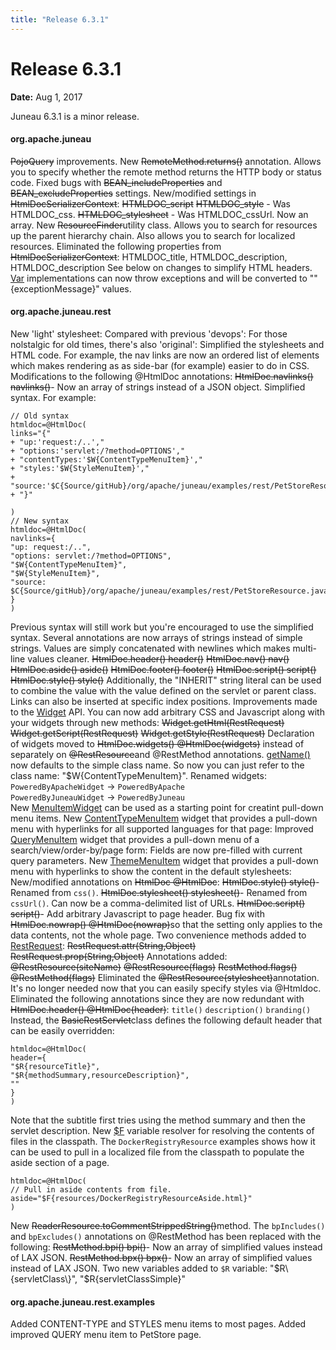 ```yaml
---
title: "Release 6.3.1"
---
```


# Release 6.3.1

**Date:** Aug 1, 2017

Juneau 6.3.1 is a minor release.

#### org.apache.juneau

~~PojoQuery~~ improvements.
New ~~RemoteMethod.returns()~~ annotation.
Allows you to specify whether the remote method returns the HTTP body or status code.
Fixed bugs with ~~BEAN_includeProperties~~ and ~~BEAN_excludeProperties~~ settings.
New/modified settings in ~~HtmlDocSerializerContext~~:
~~HTMLDOC_script~~
~~HTMLDOC_style~~ - Was HTMLDOC_css.
~~HTMLDOC_stylesheet~~ - Was HTMLDOC_cssUrl.  Now an array.
New ~~ResourceFinder~~utility class.
Allows you to search for resources up the parent hierarchy chain.
Also allows you to search for localized resources.
Eliminated the following properties from ~~HtmlDocSerializerContext~~:
HTMLDOC_title, HTMLDOC_description, HTMLDOC_description
See below on changes to simplify HTML headers.
[Var]({{API_DOCS}}/org/apache/juneau/svl/Var.html) implementations can now throw exceptions and will be converted to
""\{exceptionMessage\}" values.

#### org.apache.juneau.rest

New 'light' stylesheet:
Compared with previous 'devops':
For those nolstalgic for old times, there's also 'original':
Simplified the stylesheets and HTML code.
For example, the nav links are now an ordered list of elements which makes rendering as as side-bar
(for example) easier to do in CSS.
Modifications to the following @HtmlDoc annotations:
~~HtmlDoc.navlinks() navlinks()~~- Now an array of strings instead of a JSON object.  Simplified syntax.
For example:

```text
// Old syntax
htmldoc=@HtmlDoc(
links="{"
+ "up:'request:/..',"
+ "options:'servlet:/?method=OPTIONS',"
+ "contentTypes:'$W{ContentTypeMenuItem}',"
+ "styles:'$W{StyleMenuItem}',"
+ "source:'$C{Source/gitHub}/org/apache/juneau/examples/rest/PetStoreResource.java'"
+ "}"

)
// New syntax
htmldoc=@HtmlDoc(
navlinks={
"up: request:/..",
"options: servlet:/?method=OPTIONS",
"$W{ContentTypeMenuItem}",
"$W{StyleMenuItem}",
"source: $C{Source/gitHub}/org/apache/juneau/examples/rest/PetStoreResource.java"
}
)
```

Previous syntax will still work but you're encouraged to use the simplified syntax.
Several annotations are now arrays of strings instead of simple strings.
Values are simply concatenated with newlines which makes multi-line values cleaner.
~~HtmlDoc.header() header()~~
~~HtmlDoc.nav() nav()~~
~~HtmlDoc.aside() aside()~~
~~HtmlDoc.footer() footer()~~
~~HtmlDoc.script() script()~~
~~HtmlDoc.style() style()~~
Additionally, the "INHERIT" string literal can be used to combine the value with
the value defined on the servlet or parent class.  Links can also be inserted at specific
index positions.
Improvements made to the [Widget]({{API_DOCS}}/org/apache/juneau/rest/widget/Widget.html) API.
You can now add arbitrary CSS and Javascript along with your widgets through new methods:
~~Widget.getHtml(RestRequest)~~
~~Widget.getScript(RestRequest)~~
~~Widget.getStyle(RestRequest)~~
Declaration of widgets moved to ~~HtmlDoc.widgets() @HtmlDoc(widgets)~~ 
instead of separately on ~~@RestResource~~and @RestMethod annotations.
[getName()]({{API_DOCS}}/org/apache/juneau/rest/widget/Widget.html#getName()) now defaults to the simple class name.
So now you can just refer to the class name: "$W\{ContentTypeMenuItem\}".
Renamed widgets:
`PoweredByApacheWidget` -> `PoweredByApache`  
`PoweredByJuneauWidget` -> `PoweredByJuneau`  
New [MenuItemWidget]({{API_DOCS}}/org/apache/juneau/rest/widget/MenuItemWidget.html) can be used as a starting point for creatint pull-down menu items.
New [ContentTypeMenuItem]({{API_DOCS}}/org/apache/juneau/rest/widget/ContentTypeMenuItem.html) widget that provides a pull-down menu 
with hyperlinks for all supported languages for that page:
Improved [QueryMenuItem]({{API_DOCS}}/org/apache/juneau/rest/widget/QueryMenuItem.html) widget that provides a pull-down menu
of a search/view/order-by/page form:
Fields are now pre-filled with current query parameters.
New [ThemeMenuItem]({{API_DOCS}}/org/apache/juneau/rest/widget/ThemeMenuItem.html) widget that provides a pull-down menu 
with hyperlinks to show the content in the default stylesheets:
New/modified annotations on ~~HtmlDoc @HtmlDoc~~:
~~HtmlDoc.style() style()~~- Renamed from `css()`.
~~HtmlDoc.stylesheet() stylesheet()~~- Renamed from `cssUrl()`.
Can now be a comma-delimited list of URLs.
~~HtmlDoc.script() script()~~- Add arbitrary Javascript to page header.
Bug fix with ~~HtmlDoc.nowrap() @HtmlDoc(nowrap)~~so that the setting only applies
to the data contents, not the whole page.
Two convenience methods added to [RestRequest]({{API_DOCS}}/org/apache/juneau/rest/RestRequest.html):
~~RestRequest.attr(String,Object)~~
~~RestRequest.prop(String,Object)~~
Annotations added:
~~@RestResource(siteName)~~
~~@RestResource(flags)~~
~~RestMethod.flags() @RestMethod(flags)~~
Eliminated the ~~@RestResource(stylesheet)~~annotation.  
It's no longer needed now that you can easily specify styles via @Htmldoc.
Eliminated the following annotations since they are now redundant with ~~HtmlDoc.header() @HtmlDoc(header)~~:
`title()`
`description()`
`branding()`
Instead, the ~~BasicRestServlet~~class defines the following default header
that can be easily overridden: 

```text
htmldoc=@HtmlDoc(
header={
"$R{resourceTitle}",
"$R{methodSummary,resourceDescription}",
""
}
)
```

Note that the subtitle first tries using the method summary and then the servlet description.
New [$F]({{API_DOCS}}/org/apache/juneau/rest/vars/FileVar.html) variable resolver for resolving the contents of 
files in the classpath.
The `DockerRegistryResource` examples shows how it can be used to pull in a localized
file from the classpath to populate the aside section of a page.

```text
htmldoc=@HtmlDoc(
// Pull in aside contents from file.
aside="$F{resources/DockerRegistryResourceAside.html}"
)
```

New ~~ReaderResource.toCommentStrippedString()~~method.
The `bpIncludes()` and `bpExcludes()` annotations on @RestMethod
has been replaced with the following:
~~RestMethod.bpi() bpi()~~- Now an array of simplified values instead of LAX JSON.
~~RestMethod.bpx() bpx()~~- Now an array of simplified values instead of LAX JSON.
Two new variables added to `$R` variable: "$R\{servletClass\}", "$R\{servletClassSimple\}"

#### org.apache.juneau.rest.examples

Added CONTENT-TYPE and STYLES menu items to most pages.
Added improved QUERY menu item to PetStore page.
